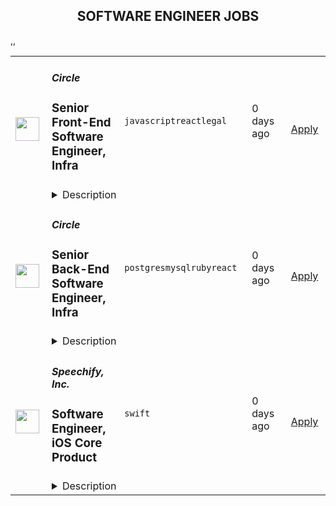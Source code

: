 <div align="center"><h2>SOFTWARE ENGINEER JOBS</h2></div><table><tr>
                <td width="100" height="100" rowspan="2">
                    <img src="https://circle.so/apple-icon.png" width="38px" height="auto">
                </td>
                <td width="300">
                    <h5>Circle</h5>
                    <h3>Senior Front-End Software Engineer, Infra</h3>
                </td>
                <td width="300">
                    <code>javascript</code><code>react</code><code>legal</code>
                </td>
                <td width="200">
                <text>0 days ago</text>
                </td>
                <td width="100" rowspan="2">
                <a href="https://www.realworkfromanywhere.com/jobs/senior-front-end-software-engineer-infra-circle-3700" align="right" target="_blank">Apply</a>
                </td>
            </tr>
            <tr>
                <td colspan="3">
                <details><summary>Description</summary>
                &lt;div class=&quot;content-intro&quot;&gt;&lt;h2&gt;About Us&lt;/h2&gt;
&lt;p&gt;Circle is building the world’s leading all-in-one platform for online communities. We make it possible for creators, coaches, educators, and businesses to bring together their audience with engaging discussions, live streams, events, chat, courses, and payments — all in one place, all under their own brand.&lt;/p&gt;
&lt;p&gt;We’re proud to be a fully remote company of around 200 (and growing!) team members from 30+ countries around the world. We seek exceptional individuals around the world, set them up to do the best work of their lives, and in turn, create a meaningful impact in their own lives. We don&#39;t track hours, but we do manage for high expectations very closely. We collaborate across time zones, are highly async, and like to document a lot.&lt;/p&gt;
&lt;p&gt;Twice a year, we bring the whole company together in beautiful places around the world for our company offsites. So far, we’ve hosted offsites in Turkey, Portugal, Mexico, Thailand, Colombia, Italy, Ireland, and more, with still more to come!&lt;/p&gt;
&lt;p&gt;Check out our&amp;nbsp;&lt;a class=&quot;c-link&quot; href=&quot;https://careers.circle.so/&quot; target=&quot;_blank&quot; data-stringify-link=&quot;https://careers.circle.so/&quot; data-sk=&quot;tooltip_parent&quot;&gt;Careers&lt;/a&gt; page for more about working at Circle.&lt;/p&gt;&lt;/div&gt;&lt;h2&gt;About the role&lt;/h2&gt;
&lt;p&gt;We&#39;re scaling quickly, and the front-end infrastructure that powers our product needs to scale with it. We&#39;re hiring a &lt;span class=&quot;notion-enable-hover&quot; data-token-index=&quot;1&quot;&gt;Senior Front-End Software Engineer&lt;/span&gt; to join our Infra team and take ownership of our front-end stack — keeping it modern, fast, and reliable. You’ll lead efforts to upgrade &lt;span class=&quot;discussion-level-1 discussion-id-28cb6553-13b7-80a0-81e7-001c7f63cc79 notion-enable-hover&quot; data-token-index=&quot;3&quot;&gt;React&lt;/span&gt;, optimize performance, and build reusable tools that help our product team move faster.&lt;/p&gt;
&lt;h2&gt;What you&#39;ll be doing&lt;/h2&gt;
&lt;ul&gt;
&lt;li&gt;Maintain and modernize our front-end stack, including React upgrades and performance improvements&lt;/li&gt;
&lt;li&gt;Build internal front-end tools, component libraries, and SDKs to improve developer experience and consistency&lt;/li&gt;
&lt;li&gt;Partner with back-end and SRE engineers to support observability, performance, and scaling efforts&lt;/li&gt;
&lt;li&gt;Identify opportunities to reduce third-party dependencies through in-house solutions&lt;/li&gt;
&lt;li&gt;Contribute to architectural decisions that improve speed, usability, and maintainability of our UI&lt;/li&gt;
&lt;/ul&gt;
&lt;h2&gt;What you&#39;ll need to be successful&lt;/h2&gt;
&lt;ul&gt;
&lt;li&gt;Strong alignment with our values (find our values on our career page if you haven’t read up on them yet)&lt;/li&gt;
&lt;li&gt;You are proficient in English (spoken, written, and reading) at a CEFR Level C2 / ILR Level 5&lt;/li&gt;
&lt;li&gt;Deep expertise with &lt;strong&gt;JavaScript and React&lt;/strong&gt;, especially at the architectural level&lt;/li&gt;
&lt;li&gt;A strong track record of improving performance and reliability in modern front-end applications&lt;/li&gt;
&lt;li&gt;5+ years of experience in a front-end engineering role, ideally with experience owning or modernizing large codebases&lt;/li&gt;
&lt;li&gt;Comfortable working autonomously in a fast-paced, fully remote environment&lt;/li&gt;
&lt;/ul&gt;
&lt;h2&gt;&lt;strong&gt;Bonus points&lt;/strong&gt;&lt;/h2&gt;
&lt;ul&gt;
&lt;li&gt;Experience building internal component libraries or design systems&lt;/li&gt;
&lt;li&gt;Experience with server-side rendering, code splitting, or other performance optimization techniques&lt;/li&gt;
&lt;/ul&gt;
&lt;h2&gt;$130,000 - $140,000 USD per year&lt;/h2&gt;
&lt;p&gt;&lt;em&gt;The cash compensation range shown is a starting point. In addition to equity, benefits and perks, your cash compensation is subject to an annual review and increase on a once per year basis.&lt;/em&gt;&lt;/p&gt;
&lt;p&gt;&amp;nbsp;&lt;/p&gt;&lt;div class=&quot;content-conclusion&quot;&gt;&lt;h2&gt;The fun stuff&lt;/h2&gt;
&lt;ul&gt;
&lt;li&gt;Fully remote:&amp;nbsp;work from anywhere in the world!&lt;/li&gt;
&lt;li&gt;Autonomy and trust to do your job:&amp;nbsp;we care about outcomes over everything else.&lt;/li&gt;
&lt;li&gt;Paid time away:&amp;nbsp;all employees are given 35 days of PTO annually. We also offer a paid sabbatical after 5 years.&lt;/li&gt;
&lt;li&gt;Generous U.S. benchmarked compensation&amp;nbsp;and startup equity no matter where you are in the world.*&lt;/li&gt;
&lt;li&gt;Awesome medical coverage&amp;nbsp;with 100% coverage for you and your family, or medical reimbursement options where applicable!*&lt;/li&gt;
&lt;li&gt;Parental leave&amp;nbsp;for parents expanding their family, or just starting one.&lt;/li&gt;
&lt;li&gt;Home office stipend&amp;nbsp;to help you get up and running.&lt;/li&gt;
&lt;li&gt;Learning &amp;amp; development stipend&amp;nbsp;to help you level up your professional skills.&lt;/li&gt;
&lt;li&gt;Annual bonus potential&amp;nbsp;for roles that don&#39;t already receive variable income or commission.&lt;/li&gt;
&lt;li&gt;Company retreats:&amp;nbsp;Twice a year, the Circle team gets together for a fully paid company retreat in incredible places around the world! We’ve had past retreats in Colombia, Portugal, and Mexico, with more planned on the horizon.&lt;/li&gt;
&lt;li&gt;Check out our&amp;nbsp;&lt;a href=&quot;https://careers.circle.so/&quot;&gt;Careers&lt;/a&gt;&amp;nbsp;page for more.&lt;/li&gt;
&lt;/ul&gt;
&lt;p&gt;&lt;span style=&quot;font-size: 10pt;&quot;&gt;*&lt;em&gt;Your role, location and unique circumstance may affect this.&lt;/em&gt;&lt;/span&gt;&lt;/p&gt;
&lt;h3&gt;Diversity, Equity &amp;amp; Inclusion&lt;/h3&gt;
&lt;p&gt;As a fully-remote international company, diversity is baked into our DNA. Here’s how our CEO, Sid Yadav, frames our hiring mission: “let’s find talent in underserved and under-represented corners of the world, set them up to do the best work of their lives, and in turn, change their life.” To achieve this hiring mission, we offer competitive&amp;nbsp;U.S. benchmarked&amp;nbsp;compensation no matter where someone’s located in the world, and we proactively seek candidates who expand representation of backgrounds, cultures and lived experiences in our teams.&lt;/p&gt;
&lt;h3&gt;Equal Employment Opportunity&lt;/h3&gt;
&lt;p&gt;Circle is an equal opportunity employer and as such, we do not discriminate on the basis of race, color, religion, sex, sexual orientation, gender identity, national origin, age, disability, or any other characteristic protected by applicable laws.&amp;nbsp;If you require any accommodations during the recruitment process, please let us know and we will work with you to meet your needs.&lt;/p&gt;
&lt;div class=&quot;&quot;&gt;
&lt;h3 class=&quot;&quot;&gt;How We Use Candidate Data&lt;/h3&gt;
&lt;p&gt;At Circle, we are committed to protecting your personal information. As a job applicant, the personal data you provide to us is collected and processed in accordance with the&amp;nbsp;&lt;strong&gt;General Data Protection Regulation (GDPR)&lt;/strong&gt; in the EU and the &lt;strong&gt;California Consumer Privacy Act (CCPA)&lt;/strong&gt;. This notice outlines the types of personal information we collect, the purpose for collecting it, and your rights.&lt;/p&gt;
&lt;p&gt;&lt;strong&gt;Information We Collect:&lt;/strong&gt; We collect the following categories of personal information from job applicants:&lt;/p&gt;
&lt;ul&gt;
&lt;li&gt;Contact information (such as name, email address, phone number)&lt;/li&gt;
&lt;li&gt;Employment history and qualifications&lt;/li&gt;
&lt;li&gt;Education history&lt;/li&gt;
&lt;li&gt;References and any other information you choose to share with us during the application process&lt;/li&gt;
&lt;/ul&gt;
&lt;p&gt;&lt;strong&gt;Purpose of Collection:&lt;/strong&gt; We collect this information for the following purposes:&lt;/p&gt;
&lt;ul&gt;
&lt;li&gt;To assess your qualifications and suitability for the position&lt;/li&gt;
&lt;li&gt;To communicate with you during the recruitment process&lt;/li&gt;
&lt;li&gt;To comply with legal and regulatory obligations&lt;/li&gt;
&lt;/ul&gt;
&lt;p&gt;&lt;strong&gt;Your Rights Under GDPR and CCPA:&lt;/strong&gt; You have the following rights regarding your personal information:&lt;/p&gt;
&lt;ul&gt;
&lt;li&gt;The right to request access to the personal information we hold about you.&lt;/li&gt;
&lt;li&gt;The right to request the deletion of your personal information, subject to certain legal exceptions.&lt;/li&gt;
&lt;li&gt;The right to opt out of the sale of your personal information (Note: We do not sell personal information).&lt;/li&gt;
&lt;/ul&gt;
&lt;p&gt;For more information about how we handle your personal data or to exercise your rights, please refer to our full &lt;a href=&quot;https://circle.so/privacy&quot; target=&quot;_blank&quot;&gt;Privacy Policy&lt;/a&gt;.&lt;/p&gt;
&lt;p&gt;By submitting your application, you acknowledge that you have read and understood this privacy notice.&lt;/p&gt;
&lt;/div&gt;&lt;/div&gt;
                </details>
                </td>
            </tr>,<tr>
                <td width="100" height="100" rowspan="2">
                    <img src="https://circle.so/apple-icon.png" width="38px" height="auto">
                </td>
                <td width="300">
                    <h5>Circle</h5>
                    <h3>Senior Back-End Software Engineer, Infra</h3>
                </td>
                <td width="300">
                    <code>postgres</code><code>mysql</code><code>ruby</code><code>react</code>
                </td>
                <td width="200">
                <text>0 days ago</text>
                </td>
                <td width="100" rowspan="2">
                <a href="https://www.realworkfromanywhere.com/jobs/senior-back-end-software-engineer-infra-circle-7301" align="right" target="_blank">Apply</a>
                </td>
            </tr>
            <tr>
                <td colspan="3">
                <details><summary>Description</summary>
                &lt;div class=&quot;content-intro&quot;&gt;&lt;h2&gt;About Us&lt;/h2&gt;
&lt;p&gt;Circle is building the world’s leading all-in-one platform for online communities. We make it possible for creators, coaches, educators, and businesses to bring together their audience with engaging discussions, live streams, events, chat, courses, and payments — all in one place, all under their own brand.&lt;/p&gt;
&lt;p&gt;We’re proud to be a fully remote company of around 200 (and growing!) team members from 30+ countries around the world. We seek exceptional individuals around the world, set them up to do the best work of their lives, and in turn, create a meaningful impact in their own lives. We don&#39;t track hours, but we do manage for high expectations very closely. We collaborate across time zones, are highly async, and like to document a lot.&lt;/p&gt;
&lt;p&gt;Twice a year, we bring the whole company together in beautiful places around the world for our company offsites. So far, we’ve hosted offsites in Turkey, Portugal, Mexico, Thailand, Colombia, Italy, Ireland, and more, with still more to come!&lt;/p&gt;
&lt;p&gt;Check out our&amp;nbsp;&lt;a class=&quot;c-link&quot; href=&quot;https://careers.circle.so/&quot; target=&quot;_blank&quot; data-stringify-link=&quot;https://careers.circle.so/&quot; data-sk=&quot;tooltip_parent&quot;&gt;Careers&lt;/a&gt; page for more about working at Circle.&lt;/p&gt;&lt;/div&gt;&lt;h2&gt;About the role&lt;/h2&gt;
&lt;p&gt;We&#39;re scaling quickly, and the foundation that supports our product needs to scale with it. We&#39;re hiring a Senior Back-End Software Engineer to join our Infra team and take ownership of our Rails stack — keeping it modern, efficient, and built to last. You&#39;ll help shape internal tooling, reduce third-party dependencies, and ensure our infrastructure is ready for the next stage of growth.&lt;/p&gt;
&lt;h2&gt;What you&#39;ll be doing&lt;/h2&gt;
&lt;ul&gt;
&lt;li&gt;Maintain and modernize our Rails stack, including dependency upgrades, performance optimization and security enhancement&lt;/li&gt;
&lt;li&gt;Build internal tools, SDKs, and libraries to improve developer experience and infrastructure scalability&lt;/li&gt;
&lt;li&gt;Partner with your front-end counter-parts and SREs to support observability, performance, and reliability initiatives&lt;/li&gt;
&lt;li&gt;Identify opportunities to build in-house systems that reduce reliance on costly third-party services&lt;/li&gt;
&lt;li&gt;Contribute to architectural decisions that improve the performance, security and cost-efficiency of our platform&lt;/li&gt;
&lt;/ul&gt;
&lt;h2&gt;What you&#39;ll need to be successful&lt;/h2&gt;
&lt;ul&gt;
&lt;li&gt;Strong alignment with our values (find our values on our career page if you haven’t read up on them yet)&lt;/li&gt;
&lt;li&gt;You are proficient in English (spoken, written, and reading) at a CEFR Level C2 / ILR Level 5&lt;/li&gt;
&lt;li&gt;Deep expertise with &lt;strong&gt;Ruby on Rails&lt;/strong&gt;, with an emphasis on infrastructure and architectural improvements&lt;/li&gt;
&lt;li&gt;Solid experience working with &lt;strong&gt;MySQL and/or Postgres&lt;/strong&gt;&lt;/li&gt;
&lt;li&gt;A strong track record of improving performance, scalability, and system reliability&lt;/li&gt;
&lt;li&gt;5+ years of experience in a back-end engineering role, ideally focused on infrastructure or platform systems&lt;/li&gt;
&lt;li&gt;Comfortable working autonomously in a fast-paced, fully remote environment&lt;/li&gt;
&lt;/ul&gt;
&lt;h2&gt;&lt;strong&gt;Bonus points&lt;/strong&gt;&lt;/h2&gt;
&lt;ul&gt;
&lt;li&gt;You’ve helped scale an early-stage product to 1M+ monthly active users.&lt;/li&gt;
&lt;li&gt;Experience with front-end technologies (especially React)&lt;/li&gt;
&lt;li&gt;You’ve built internal tooling or SDKs for use across engineering teams&lt;/li&gt;
&lt;li&gt;Experience reducing infrastructure or tooling costs through in-house solutions&lt;/li&gt;
&lt;/ul&gt;
&lt;p&gt;&amp;nbsp;&lt;/p&gt;
&lt;h2&gt;$130,000 - $140,000 USD per year&lt;/h2&gt;
&lt;p&gt;&lt;em&gt;The cash compensation range shown is a starting point. In addition to equity, benefits and perks, your cash compensation is subject to an annual review and increase on a once per year basis.&lt;/em&gt;&lt;/p&gt;
&lt;p&gt;&amp;nbsp;&lt;/p&gt;&lt;div class=&quot;content-conclusion&quot;&gt;&lt;h2&gt;The fun stuff&lt;/h2&gt;
&lt;ul&gt;
&lt;li&gt;Fully remote:&amp;nbsp;work from anywhere in the world!&lt;/li&gt;
&lt;li&gt;Autonomy and trust to do your job:&amp;nbsp;we care about outcomes over everything else.&lt;/li&gt;
&lt;li&gt;Paid time away:&amp;nbsp;all employees are given 35 days of PTO annually. We also offer a paid sabbatical after 5 years.&lt;/li&gt;
&lt;li&gt;Generous U.S. benchmarked compensation&amp;nbsp;and startup equity no matter where you are in the world.*&lt;/li&gt;
&lt;li&gt;Awesome medical coverage&amp;nbsp;with 100% coverage for you and your family, or medical reimbursement options where applicable!*&lt;/li&gt;
&lt;li&gt;Parental leave&amp;nbsp;for parents expanding their family, or just starting one.&lt;/li&gt;
&lt;li&gt;Home office stipend&amp;nbsp;to help you get up and running.&lt;/li&gt;
&lt;li&gt;Learning &amp;amp; development stipend&amp;nbsp;to help you level up your professional skills.&lt;/li&gt;
&lt;li&gt;Annual bonus potential&amp;nbsp;for roles that don&#39;t already receive variable income or commission.&lt;/li&gt;
&lt;li&gt;Company retreats:&amp;nbsp;Twice a year, the Circle team gets together for a fully paid company retreat in incredible places around the world! We’ve had past retreats in Colombia, Portugal, and Mexico, with more planned on the horizon.&lt;/li&gt;
&lt;li&gt;Check out our&amp;nbsp;&lt;a href=&quot;https://careers.circle.so/&quot;&gt;Careers&lt;/a&gt;&amp;nbsp;page for more.&lt;/li&gt;
&lt;/ul&gt;
&lt;p&gt;&lt;span style=&quot;font-size: 10pt;&quot;&gt;*&lt;em&gt;Your role, location and unique circumstance may affect this.&lt;/em&gt;&lt;/span&gt;&lt;/p&gt;
&lt;h3&gt;Diversity, Equity &amp;amp; Inclusion&lt;/h3&gt;
&lt;p&gt;As a fully-remote international company, diversity is baked into our DNA. Here’s how our CEO, Sid Yadav, frames our hiring mission: “let’s find talent in underserved and under-represented corners of the world, set them up to do the best work of their lives, and in turn, change their life.” To achieve this hiring mission, we offer competitive&amp;nbsp;U.S. benchmarked&amp;nbsp;compensation no matter where someone’s located in the world, and we proactively seek candidates who expand representation of backgrounds, cultures and lived experiences in our teams.&lt;/p&gt;
&lt;h3&gt;Equal Employment Opportunity&lt;/h3&gt;
&lt;p&gt;Circle is an equal opportunity employer and as such, we do not discriminate on the basis of race, color, religion, sex, sexual orientation, gender identity, national origin, age, disability, or any other characteristic protected by applicable laws.&amp;nbsp;If you require any accommodations during the recruitment process, please let us know and we will work with you to meet your needs.&lt;/p&gt;
&lt;div class=&quot;&quot;&gt;
&lt;h3 class=&quot;&quot;&gt;How We Use Candidate Data&lt;/h3&gt;
&lt;p&gt;At Circle, we are committed to protecting your personal information. As a job applicant, the personal data you provide to us is collected and processed in accordance with the&amp;nbsp;&lt;strong&gt;General Data Protection Regulation (GDPR)&lt;/strong&gt; in the EU and the &lt;strong&gt;California Consumer Privacy Act (CCPA)&lt;/strong&gt;. This notice outlines the types of personal information we collect, the purpose for collecting it, and your rights.&lt;/p&gt;
&lt;p&gt;&lt;strong&gt;Information We Collect:&lt;/strong&gt; We collect the following categories of personal information from job applicants:&lt;/p&gt;
&lt;ul&gt;
&lt;li&gt;Contact information (such as name, email address, phone number)&lt;/li&gt;
&lt;li&gt;Employment history and qualifications&lt;/li&gt;
&lt;li&gt;Education history&lt;/li&gt;
&lt;li&gt;References and any other information you choose to share with us during the application process&lt;/li&gt;
&lt;/ul&gt;
&lt;p&gt;&lt;strong&gt;Purpose of Collection:&lt;/strong&gt; We collect this information for the following purposes:&lt;/p&gt;
&lt;ul&gt;
&lt;li&gt;To assess your qualifications and suitability for the position&lt;/li&gt;
&lt;li&gt;To communicate with you during the recruitment process&lt;/li&gt;
&lt;li&gt;To comply with legal and regulatory obligations&lt;/li&gt;
&lt;/ul&gt;
&lt;p&gt;&lt;strong&gt;Your Rights Under GDPR and CCPA:&lt;/strong&gt; You have the following rights regarding your personal information:&lt;/p&gt;
&lt;ul&gt;
&lt;li&gt;The right to request access to the personal information we hold about you.&lt;/li&gt;
&lt;li&gt;The right to request the deletion of your personal information, subject to certain legal exceptions.&lt;/li&gt;
&lt;li&gt;The right to opt out of the sale of your personal information (Note: We do not sell personal information).&lt;/li&gt;
&lt;/ul&gt;
&lt;p&gt;For more information about how we handle your personal data or to exercise your rights, please refer to our full &lt;a href=&quot;https://circle.so/privacy&quot; target=&quot;_blank&quot;&gt;Privacy Policy&lt;/a&gt;.&lt;/p&gt;
&lt;p&gt;By submitting your application, you acknowledge that you have read and understood this privacy notice.&lt;/p&gt;
&lt;/div&gt;&lt;/div&gt;
                </details>
                </td>
            </tr>,<tr>
                <td width="100" height="100" rowspan="2">
                    <img src="https://remotive.com/job/2038175/logo" width="38px" height="auto">
                </td>
                <td width="300">
                    <h5>Speechify, Inc.</h5>
                    <h3>Software Engineer, iOS Core Product</h3>
                </td>
                <td width="300">
                    <code>swift</code>
                </td>
                <td width="200">
                <text>0 days ago</text>
                </td>
                <td width="100" rowspan="2">
                <a href="https://www.realworkfromanywhere.com/jobs/software-engineer-ios-core-product-speechify-inc-5572" align="right" target="_blank">Apply</a>
                </td>
            </tr>
            <tr>
                <td colspan="3">
                <details><summary>Description</summary>
                <p style="background-color: #ffffff;">The mission of Speechify is to make sure that reading is never a barrier to learning.</p>
<p style="background-color: #ffffff;">Over 50 million people use Speechify’s text-to-speech products to turn whatever they’re reading – PDFs, books, Google Docs, news articles, websites – into audio, so they can read faster, read more, and remember more. Speechify’s text-to-speech reading products include its iOS app, Android App, Mac App, Chrome Extension, and Web App. Google recently named Speechify the Chrome Extension of the Year and Apple named Speechify its App of the Day.</p>
<p style="background-color: #ffffff;">Today, nearly 200 people around the globe work on Speechify in a 100% distributed setting – Speechify has no office. These include frontend and backend engineers, AI research scientists, and others from Amazon, Microsoft, and Google, leading PhD programs like Stanford, high growth startups like Stripe, Vercel, Bolt, and many founders of their own companies.</p>
<p style="background-color: #ffffff;"><strong>Overview</strong></p>
<p style="background-color: #ffffff;">With the growth of our iOS app, being the #18 productivity app in the App Store category and also our recent recognition as Apple's 2025 Design Award for Inclusivity, we find the need for a Senior iOS Engineer to help us support the new user base as well as work on new and exciting projects to push our missing forward.   </p>
<p style="background-color: #ffffff;">This is a key role and ideal for someone who thinks strategically, enjoys fast-paced environments, passionate about making product decisions, and has experience building great user experiences that delight users.</p>
<p style="background-color: #ffffff;">We are a flat organization that allows anyone to become a leader by showing excellent technical skills and delivering results consistently and fast. Work ethic, solid communication skills, and obsession with winning are paramount. </p>
<p style="background-color: #ffffff;">Our interview process involves several technical interviews and we aim to complete them within 1 week. </p>
<p style="background-color: #ffffff;"><strong>What Yo</strong><strong>u’</strong><strong>ll Do</strong></p>
<ul style="">
<li style="">Opportunity to lead key engineering and product decisions</li>
<li style="">Actively shipping production code for the Speechify iOS app</li>
<li style="">Work within a dedicated product team</li>
<li style="">Participate in product discussions to shape the product roadmap</li>
<li style="">Maintain and enhance the existing complex app architecture</li>
</ul>
<p style="background-color: #ffffff;"><strong>An Ideal Candidate Should Have</strong></p>
<ul style="">
<li style="">Experience. You've worked on products that scaled to a large user base</li>
<li style="">Track record. You have worked on various products from inception to decent traction. You have been responsible for engineering the product</li>
<li style="">Customer obsession. We expect every team member whose responsibilities directly impact customers to be constantly obsessed about providing the best possible experience</li>
<li style="">Product thinking. You make thoughtful decisions about the evolution of your product and support internal teams and designers into taking the right direction</li>
<li style="">Speed. You work quickly to generate ideas and know how to decide which things can ship now and what things need time</li>
<li style="">Focus. We’re a high-growth startup with a busy, remote team. You know how and when to engage or be heads down</li>
<li style="">Technical skills. Swift, SwiftUI</li>
</ul>
<p style="background-color: #ffffff;"><strong>Technical Requirements:</strong></p>
<ul style="">
<li style="">Swift Programming Language</li>
<li style="">SwiftUI experience</li>
<li style="">Experience in Multithreading Programming</li>
<li style="">Working with CI/CD infrastructure</li>
<li style="">Experience with Fastlane</li>
<li style="">SOLID principles, the ability to write every single class according to SOLID</li>
<li style="">Experience with Git and understanding of different Git strategies</li>
</ul>
<p style="background-color: #ffffff;"><strong>What We offer:</strong></p>
<ul style="">
<li style="">A fast-growing environment where you can help shape the company and product</li>
<li style="">An entrepreneurial crew that supports risk, intuition, and hustle</li>
<li style="">The opportunity to make a big impact in a transformative industry</li>
<li style="">A competitive salary, a collegiate atmosphere, and a commitment to building a great asynchronous culture</li>
<li style="">Work on a product that millions of people use and where daily feedback includes users sharing that they cried when they first found the product because it was so impactful on their lives</li>
<li style="">Support people with learning differences like Dyslexia, ADD, Low Vision, Concussions, Autism, and Second Language Learners, and give reading superpowers to professionals all over the world</li>
<li style="">Work in one of the fastest growing sectors of tech: Intersection of Artificial Intelligence and Audio </li>
</ul>
<p style="background-color: #ffffff;">                                                                                                                           </p>
<p style="background-color: #ffffff;"><strong>Think you’re a good fit for this job? </strong></p>
<p style="background-color: #ffffff;">Tell us more about yourself and why you're interested in the role when you apply.<br>And don’t forget to include links to your portfolio and LinkedIn.</p>
<p style="background-color: #ffffff;"><strong>Not looking but know someone who would make a great fit? </strong></p>
<p style="background-color: #ffffff;">Refer them! </p>
<p style="background-color: #ffffff;"><strong>Speechify is committed to a diverse and inclusive workplace. </strong></p>
<p style="background-color: #ffffff;">Speechify does not discriminate on the basis of race, national origin, gender, gender identity, sexual orientation, protected veteran status, disability, age, or other legally protected status.</p>
<img src="https://remotive.com/job/track/2038175/blank.gif?source=public_api" alt=""/>
                </details>
                </td>
            </tr></table>